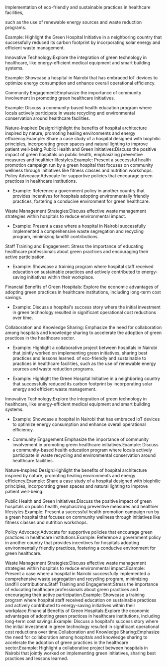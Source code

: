 Implementation of eco-friendly and sustainable practices in healthcare facilities, 

such as the use of renewable energy sources and waste reduction programs.

Example: Highlight the Green Hospital Initiative in a neighboring country that successfully reduced its carbon footprint by incorporating solar energy and efficient waste management.


Innovative Technology:Explore the integration of green technology in healthcare, like energy-efficient medical equipment and smart building systems.

Example: Showcase a hospital in Nairobi that has embraced IoT devices to optimize energy consumption and enhance overall operational efficiency.


Community Engagement:Emphasize the importance of community involvement in promoting green healthcare initiatives.

Example: Discuss a community-based health education program where locals actively participate in waste recycling and environmental conservation around healthcare facilities.



Nature-Inspired Design:Highlight the benefits of hospital architecture inspired by nature, promoting healing environments and energy efficiency.Example: Share a case study of a hospital designed with biophilic principles, incorporating green spaces and natural lighting to improve patient well-being.Public Health and Green Initiatives:Discuss the positive impact of green hospitals on public health, emphasizing preventive measures and healthier lifestyles.Example: Present a successful health promotion campaign run by a green hospital that focuses on community wellness through initiatives like fitness classes and nutrition workshops. Policy Advocacy:Advocate for supportive policies that encourage green practices in healthcare institutions.

* Example: Reference a government policy in another country that provides incentives for hospitals adopting environmentally friendly practices, fostering a conducive environment for green healthcare.



Waste Management Strategies:Discuss effective waste management strategies within hospitals to reduce environmental impact.

* Example: Present a case where a hospital in Nairobi successfully implemented a comprehensive waste segregation and recycling program, minimizing landfill contributions.



Staff Training and Engagement: Stress the importance of educating healthcare professionals about green practices and encouraging their active participation.

* Example: Showcase a training program where hospital staff received education on sustainable practices and actively contributed to energy-saving initiatives within their workplace.



Financial Benefits of Green Hospitals: Explore the economic advantages of adopting green practices in healthcare institutions, including long-term cost savings.

* Example: Discuss a hospital's success story where the initial investment in green technology resulted in significant operational cost reductions over time.



Collaboration and Knowledge Sharing: Emphasize the need for collaboration among hospitals and knowledge sharing to accelerate the adoption of green practices in the healthcare sector.

* Example: Highlight a collaborative project between hospitals in Nairobi that jointly worked on implementing green initiatives, sharing best practices and lessons learned. of eco-friendly and sustainable to practices in healthcare facilities, such as the use of renewable energy sources and waste reduction programs.

* Example: Highlight the Green Hospital Initiative in a neighboring country that successfully reduced its carbon footprint by incorporating solar energy and efficient waste management.



Innovative Technology:Explore the integration of green technology in healthcare, like energy-efficient medical equipment and smart building systems.

* Example: Showcase a hospital in Nairobi that has embraced IoT devices to optimize energy consumption and enhance overall operational efficiency.

* Community Engagement:Emphasize the importance of community involvement in promoting green healthcare initiatives.Example: Discuss a community-based health education program where locals actively participate in waste recycling and environmental conservation around healthcare facilities.

Nature-Inspired Design:Highlight the benefits of hospital architecture inspired by nature, promoting healing environments and energy efficiency.Example: Share a case study of a hospital designed with biophilic principles, incorporating green spaces and natural lighting to improve patient well-being.



Public Health and Green Initiatives:Discuss the positive impact of green hospitals on public health, emphasizing preventive measures and healthier lifestyles.Example: Present a successful health promotion campaign run by a green hospital that focuses on community wellness through initiatives like fitness classes and nutrition workshops.



Policy Advocacy:Advocate for supportive policies that encourage green practices in healthcare institutions.Example: Reference a government policy in another country that provides incentives for hospitals adopting environmentally friendly practices, fostering a conducive environment for green healthcare.



Waste Management Strategies:Discuss effective waste management strategies within hospitals to reduce environmental impact.Example: Present a case where a hospital in Nairobi successfully implemented a comprehensive waste segregation and recycling program, minimizing landfill contributions.Staff Training and Engagement:Stress the importance of educating healthcare professionals about green practices and encouraging their active participation.Example: Showcase a training program where hospital staff received education on sustainable practices and actively contributed to energy-saving initiatives within their workplace.Financial Benefits of Green Hospitals:Explore the economic advantages of adopting green practices in healthcare institutions, including long-term cost savings.Example: Discuss a hospital's success story where the initial investment in green technology resulted in significant operational cost reductions over time.Collaboration and Knowledge Sharing:Emphasize the need for collaboration among hospitals and knowledge sharing to accelerate the adoption of green practices in the healthcare sector.Example: Highlight a collaborative project between hospitals in Nairobi that jointly worked on implementing green initiatives, sharing best practices and lessons learned.
